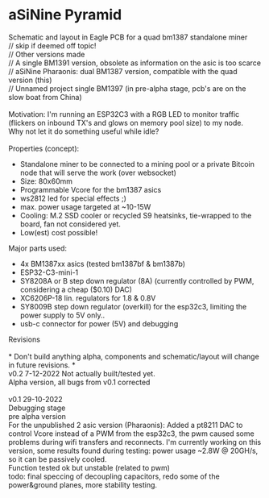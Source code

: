 # aSiNine Pyramid<br>
Schematic and layout in Eagle PCB for a quad bm1387 standalone miner<br>
// skip if deemed off topic!<br>
// Other versions made<br>
// A single BM1391 version, obsolete as information on the asic is too scarce<br>
// aSiNine Pharaonis: dual BM1387 version, compatible with the quad version (this)<br>
// Unnamed project single BM1397 (in pre-alpha stage, pcb's are on the slow boat from China)<br>
<br>
Motivation:
I'm running an ESP32C3 with a RGB LED to monitor traffic (flickers on inbound TX's and glows on memory pool size) to my node.<br>
Why not let it do something useful while idle?<br>
<br>
Properties (concept):
- Standalone miner to be connected to a mining pool or a private Bitcoin node that will serve the work (over websocket)
- Size: 80x60mm
- Programmable Vcore for the bm1387 asics
- ws2812 led for special effects ;)
- max. power usage targeted at ~10-15W
- Cooling: M.2 SSD cooler or recycled S9 heatsinks, tie-wrapped to the board, fan not considered yet.
- Low(est) cost possible!

Major parts used:
- 4x BM1387xx asics (tested bm1387bf & bm1387b)
- ESP32-C3-mini-1
- SY8208A or B step down regulator (8A) (currently controlled by PWM, considering a cheap ($0.10) DAC)
- XC6206P-18 lin. regulators for 1.8 & 0.8V
- SY8009B step down regulator (overkill) for the esp32c3, limiting the power supply to 5V only..
- usb-c connector for power (5V) and debugging

Revisions<br>
<br>* Don't build anything alpha, components and schematic/layout will change in future revisions. *<br>
v0.2 7-12-2022 Not actually built/tested yet.<br>
Alpha version, all bugs from v0.1 corrected<br>
<br>
v0.1 29-10-2022<br> Debugging stage<br>
pre alpha version<br>
For the unpublished 2 asic version (Pharaonis): Added a pt8211 DAC to control Vcore instead of a PWM from the esp32c3, the pwm caused some problems during wifi transfers and reconnects. I'm currently working on this version, some results found during testing: power usage ~2.8W @ 20GH/s, so it can be passively cooled.<br>
Function tested ok but unstable (related to pwm)<br>
todo: final speccing of decoupling capacitors, redo some of the power&ground planes, more stability testing.<br>
